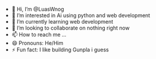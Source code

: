 - 👋 Hi, I’m @LuasWnog
- 👀 I’m interested in Ai using python and web development
- 🌱 I’m currently learning web development
- 💞️ I’m looking to collaborate on nothing right now
- 📫 How to reach me ...
- 😄 Pronouns: He/Him
- ⚡ Fun fact: I like building Gunpla i guess

<!---
LuasWnog/LuasWnog is a ✨ special ✨ repository because its `README.md` (this file) appears on your GitHub profile.
You can click the Preview link to take a look at your changes.
--->
